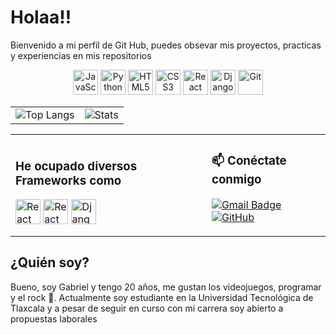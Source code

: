 # Holaa!!
Bienvenido a mi perfil de Git Hub, puedes obsevar mis proyectos, practicas y experiencias en mis repositorios
<p align="center">
  <img src="https://cdn.jsdelivr.net/gh/devicons/devicon/icons/javascript/javascript-original.svg" width="40" height="40" alt="JavaScript" />
  <img src="https://cdn.jsdelivr.net/gh/devicons/devicon/icons/python/python-original.svg" width="40" height="40" alt="Python" />
  <img src="https://cdn.jsdelivr.net/gh/devicons/devicon/icons/html5/html5-original.svg" width="40" height="40" alt="HTML5" />
  <img src="https://cdn.jsdelivr.net/gh/devicons/devicon/icons/css3/css3-original.svg" width="40" height="40" alt="CSS3" />
  <img src="https://cdn.jsdelivr.net/gh/devicons/devicon/icons/react/react-original.svg" width="40" height="40" alt="React" />
  <img src="https://cdn.jsdelivr.net/gh/devicons/devicon/icons/django/django-plain.svg" width="40" height="40" alt="Django" />
  <img src="https://cdn.jsdelivr.net/gh/devicons/devicon/icons/git/git-original.svg" width="40" height="40" alt="Git" />
</p>

<table>
  <tr>
    <td>
      <img src="https://github-readme-stats.vercel.app/api/top-langs?username=gabrielgluna&show_icons=true&theme=dark&locale=en&layout=compact" alt="Top Langs" />
    </td>
    <td>
      <img src="https://github-readme-stats.vercel.app/api?username=gabrielgluna&show_icons=true&theme=dark&locale=en" alt="Stats" />
    </td>
  </tr>
</table>

<table>
  <tr>
    <td>

### He ocupado diversos Frameworks como

  <img src="https://cdn.jsdelivr.net/gh/devicons/devicon/icons/react/react-original.svg" width="40" height="40" alt="React" />
  <img src="https://cdn.jsdelivr.net/gh/devicons/devicon/icons/react/react-original.svg" width="40" height="40" alt="React Native" />
  <img src="https://cdn.jsdelivr.net/gh/devicons/devicon/icons/django/django-plain.svg" width="40" height="40" alt="Django" />


</td>

<td>
      
### 📫 Conéctate conmigo

[![Gmail Badge](https://img.shields.io/badge/-gabriel.garcia.lu@gmail.com-c14438?style=flat&logo=Gmail&logoColor=white)](mailto:gabriel.garcia.lu@gmail.com)
[![GitHub](https://img.shields.io/badge/-GabrielGLuna-black?style=flat&logo=github&logoColor=white)](https://github.com/GabrielGLuna)

</td>
  </tr>
</table>


## ¿Quién soy?
Bueno, soy Gabriel y tengo 20 años, me gustan los videojuegos, programar y el rock 🤟. Actualmente soy estudiante en la Universidad Tecnológica de Tlaxcala y a pesar de seguir en curso con mi carrera soy abierto a propuestas laborales
<!--
**GabrielGLuna/GabrielGLuna** is a ✨ _special_ ✨ repository because its `README.md` (this file) appears on your GitHub profile.

Here are some ideas to get you started:

- 🔭 I’m currently working on ...
- 🌱 I’m currently learning ...
- 👯 I’m looking to collaborate on ...
- 🤔 I’m looking for help with ...
- 💬 Ask me about ...
- 📫 How to reach me: ...
- 😄 Pronouns: ...
- ⚡ Fun fact: ...
-->
